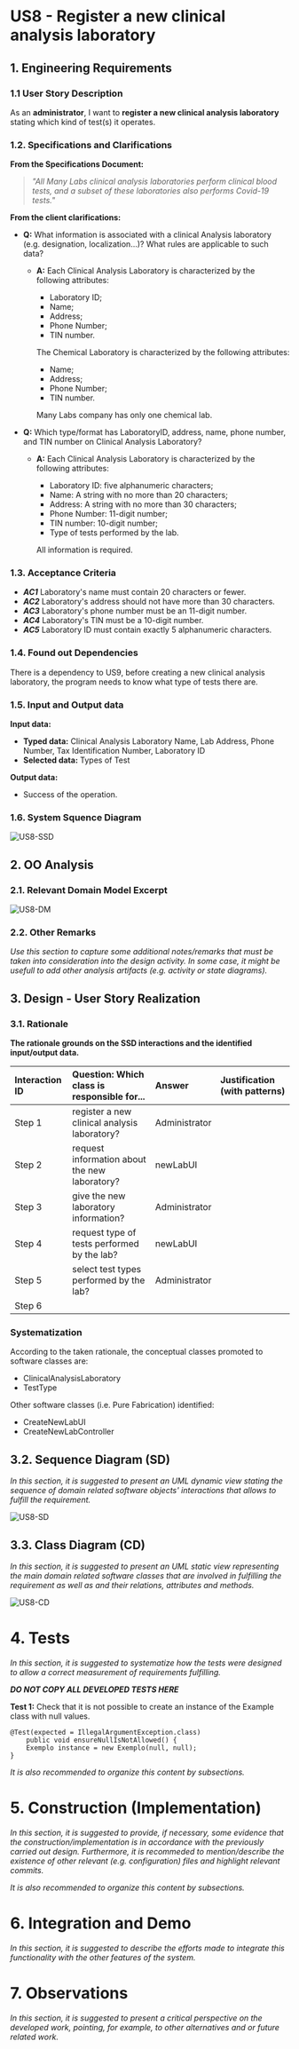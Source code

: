 # US8 - Register a new clinical analysis laboratory

## 1. Engineering Requirements

### 1.1 User Story Description

As an **administrator**, I want to **register a new clinical analysis laboratory** stating which
kind of test(s) it operates.

### 1.2. Specifications and Clarifications

**From the Specifications Document:**
> _"All Many Labs clinical analysis laboratories perform clinical blood tests, and a subset of
    these laboratories also performs Covid-19 tests."_

**From the client clarifications:**
* **Q:** What information is associated with a clinical Analysis laboratory (e.g. designation, localization...)? What rules are applicable to such data?
    * **A:** Each Clinical Analysis Laboratory is characterized by the following attributes:
        * Laboratory ID;
        * Name;
        * Address;
        * Phone Number;
        * TIN number.

        The Chemical Laboratory is characterized by the following attributes:
        * Name;
        * Address;
        * Phone Number;
        * TIN number.

        Many Labs company has only one chemical lab.

* **Q:** Which type/format has LaboratoryID, address, name, phone number, and TIN number on Clinical Analysis Laboratory?
    * **A:** Each Clinical Analysis Laboratory is characterized by the following attributes:
         * Laboratory ID: five alphanumeric characters;
         * Name: A string with no more than 20 characters;
         * Address: A string with no more than 30 characters;
         * Phone Number: 11-digit number;
         * TIN number: 10-digit number;
         * Type of tests performed by the lab.
         
         All information is required.
         
### 1.3. Acceptance Criteria

* _**AC1**_ Laboratory's name must contain 20 characters or fewer.
* _**AC2**_ Laboratory's address should not have more than 30 characters.
* _**AC3**_ Laboratory's phone number must be an 11-digit number.
* _**AC4**_ Laboratory's TIN must be a 10-digit number.
* _**AC5**_ Laboratory ID must contain exactly 5 alphanumeric characters.

### 1.4. Found out Dependencies

There is a dependency to US9, before creating a new clinical analysis laboratory, the program needs to know what type of tests there are.

### 1.5. Input and Output data
**Input data:**
- **Typed data:** Clinical Analysis Laboratory Name, Lab Address, Phone Number, Tax Identification Number, Laboratory ID
- **Selected data:** Types of Test

**Output data:**
- Success of the operation.

### 1.6. System Squence Diagram

![US8-SSD](US8_SSD.svg)

## 2. OO Analysis

### 2.1. Relevant Domain Model Excerpt

![US8-DM](US8_DM.svg)

### 2.2. Other Remarks

*Use this section to capture some additional notes/remarks that must be taken into consideration into the design activity. In some case, it might be usefull to add other analysis artifacts (e.g. activity or state diagrams).*

## 3. Design - User Story Realization 

### 3.1. Rationale

**The rationale grounds on the SSD interactions and the identified input/output data.**

| Interaction ID | Question: Which class is responsible for...| Answer      | Justification (with patterns)  |
|:-------------  |:------------------------------------------ |:------------|:------------------------------ |
| Step 1  		 |register a new clinical analysis laboratory?|Administrator|                                |
| Step 2  		 |request information about the new laboratory?|newLabUI    |                                |
| Step 3  		 |give the new laboratory information?        |Administrator|                                |
| Step 4  		 |request type of tests performed by the lab? |newLabUI     |                                |
| Step 5  		 |select test types performed by the lab?	  |Administrator|                                |
| Step 6  		 |							                  |             |                                |              

### Systematization ##

According to the taken rationale, the conceptual classes promoted to software classes are: 

 * ClinicalAnalysisLaboratory
 * TestType

Other software classes (i.e. Pure Fabrication) identified: 
 * CreateNewLabUI  
 * CreateNewLabController

## 3.2. Sequence Diagram (SD)

*In this section, it is suggested to present an UML dynamic view stating the sequence of domain related software objects' interactions that allows to fulfill the requirement.* 

![US8-SD](US8_SD.svg)

## 3.3. Class Diagram (CD)

*In this section, it is suggested to present an UML static view representing the main domain related software classes that are involved in fulfilling the requirement as well as and their relations, attributes and methods.*

![US8-CD](US8_CD.svg)

# 4. Tests 
*In this section, it is suggested to systematize how the tests were designed to allow a correct measurement of requirements fulfilling.* 

**_DO NOT COPY ALL DEVELOPED TESTS HERE_**

**Test 1:** Check that it is not possible to create an instance of the Example class with null values. 

	@Test(expected = IllegalArgumentException.class)
		public void ensureNullIsNotAllowed() {
		Exemplo instance = new Exemplo(null, null);
	}

*It is also recommended to organize this content by subsections.* 

# 5. Construction (Implementation)

*In this section, it is suggested to provide, if necessary, some evidence that the construction/implementation is in accordance with the previously carried out design. Furthermore, it is recommeded to mention/describe the existence of other relevant (e.g. configuration) files and highlight relevant commits.*

*It is also recommended to organize this content by subsections.* 

# 6. Integration and Demo 

*In this section, it is suggested to describe the efforts made to integrate this functionality with the other features of the system.*

# 7. Observations

*In this section, it is suggested to present a critical perspective on the developed work, pointing, for example, to other alternatives and or future related work.*